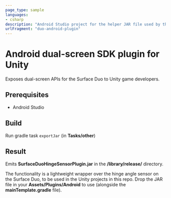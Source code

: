 ```yaml
---
page_type: sample
languages:
- csharp
description: "Android Studio project for the helper JAR file used by the ScreenHelper sample"
urlFragment: "duo-android-plugin"
---
```


# Android dual-screen SDK plugin for Unity

Exposes dual-screen APIs for the Surface Duo to Unity game developers.

## Prerequisites

- Android Studio

## Build

Run gradle task `exportJar` (in **Tasks/other**)

## Result

Emits **SurfaceDuoHingeSensorPlugin.jar** in the **/library/release/** directory.

The functionality is a lightweight wrapper over the hinge angle sensor on the Surface Duo, to be used in the Unity projects in this repo.
Drop the JAR file in your **Assets/Plugins/Android** to use (alongside the **mainTemplate.gradle** file).
